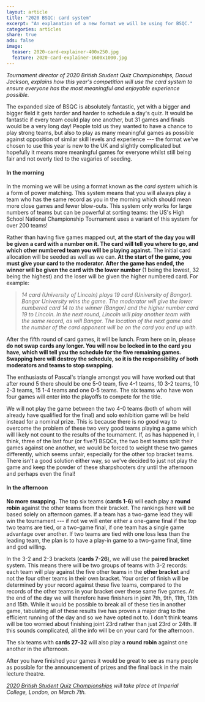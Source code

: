 ```yaml
---
layout: article
title: "2020 BSQC: card system"
excerpt: "An explanation of a new format we will be using for BSQC."
categories: articles
share: true
ads: false
image:
  teaser: 2020-card-explainer-400x250.jpg
  feature: 2020-card-explainer-1600x1000.jpg
---
```


*Tournament director of 2020 British Student Quiz Championships, Daoud Jackson, explains how this year's competition will use the card system to ensure everyone has the most meaningful and enjoyable experience possible.*

The expanded size of BSQC is absolutely fantastic, yet with a bigger and bigger field it gets harder and harder to schedule a day's quiz. It would be fantastic if every team could play one another, but 31 games and finals would be a very long day! People told us they wanted to have a chance to play strong teams, but also to play as many meaningful games as possible against opposition of  similar skill levels and experience --- the format we've chosen to use this year is new to the UK and slightly complicated but hopefully it means more meaningful games for everyone whilst still being fair and not overly tied to the vagaries of seeding.

#### In the morning

In the morning we will be using a format known as the *card system* which is a form of power matching. This system means that you will always play a team who has the same record as you in the morning which should mean more close games and fewer blow-outs. This system only works for large numbers of teams but can be powerful at sorting teams: the US's High School National Championship Tournament uses a variant of this system for over 200 teams!

Rather than having five games mapped out, **at the start of the day you will be given a card with a number on it. The card will tell you where to go, and which other numbered team you will be playing against.** The initial card allocation will be seeded as well as we can. **At the start of the game, you must give your card to the moderator. After the game has ended, the winner will be given the card with the lower number** (1 being the lowest, 32 being the highest) and the loser will be given the higher numbered card. For example:

>*14 card (University of Lincoln) plays 19 card (University of Bangor). Bangor University wins the game. The moderator will give the lower numbered card 14 to the winner (Bangor) and the higher number card 19 to Lincoln. In the next round, Lincoln will play another team with the same record, as will Bangor. The location of the next game and the number of the card opponent will be on the card you end up with.*

After the fifth round of card games, it will be lunch. From here on in, please **do not swap cards any longer. You will now be locked in to the card you have, which will tell you the schedule for the five remaining games. Swapping here will destroy the schedule, so it is the responsibility of both moderators and teams to stop swapping.**

The enthusiasts of Pascal's triangle amongst you will have worked out that after round 5 there should be one 5-0 team, five 4-1 teams, 10 3-2 teams, 10 2-3 teams, 15 1-4 teams and one 0-5 teams. The six teams who have won four games will enter into the playoffs to compete for the title. 

We will not play the game between the two 4-0 teams (both of whom will already have qualified for the final) and solo exhibition game will be held instead for a nominal prize. This is because there is no good way to overcome the problem of these two very good teams playing a game which will likely not count to the results of the tournament. If, as has happened in, I think, three of the last four (or five?) BSQCs, the two best teams split their games against one another, we would be forced to weight these two games differently, which seems unfair, especially for the other top bracket teams. There isn't a good solution either way, so we've decided to just not play the game and keep the powder of these sharpshooters dry until the afternoon and perhaps even the final! 

#### In the afternoon

**No more swapping.** The top six teams (**cards 1-6**) will each play a **round robin** against the other teams from their bracket. The rankings here will be based solely on afternoon games. If a team has a two-game lead they will win the tournament --- if not we will enter either a one-game final if the top two teams are tied, or a two-game final, if one team has a single game advantage over another. If two teams are tied with one loss less than the leading team, the plan is to have a play-in game to a two-game final, time and god willing. 

In the 3-2 and 2-3 brackets (**cards 7-26**), we will use the **paired bracket** system. This means there will be two groups of teams with 3-2 records: each team will play against the five other teams in the **other bracket** and not the four other teams in their own bracket. Your order of finish will be determined by your record against these five teams, compared to the records of the other teams in your bracket over these same five games. At the end of the day we will therefore have finishers in joint 7th, 9th, 11th, 13th and 15th. While it would be possible to break all of these ties in another game, tabulating all of these results live has proven a major drag to the efficient running of the day and so we have opted not to. I don't think teams will be too worried about finishing joint 23rd rather than just 23rd or 24th. If this sounds complicated, all the info will be on your card for the afternoon.

The six teams with **cards 27-32** will also play a **round robin** against one another in the afternoon.

After you have finished your games it would be great to see as many people as possible for the announcement of prizes and the final back in the main lecture theatre.

*[2020 British Student Quiz Championships](https://www.facebook.com/events/798531150568703/) will take place at Imperial College, London, on March 7th.*
